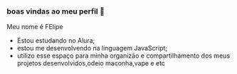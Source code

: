 ### boas vindas ao meu perfil 🥇

Meu nome é FElipe

- Estou estudando no Alura;
- estou me desenvolvendo na linguagem JavaScript;
- utilizo esse espaço para minha organizão e compartilhamento dos meus projetos desenvolvidos,odeio maconha,vape e etc


